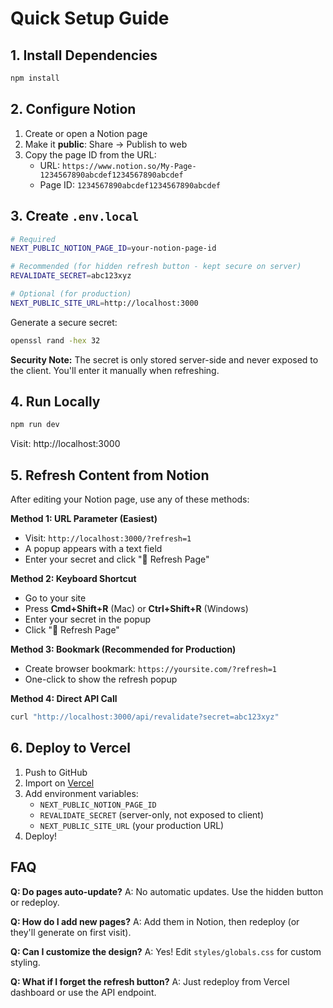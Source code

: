 # Quick Setup Guide

## 1. Install Dependencies
```bash
npm install
```

## 2. Configure Notion

1. Create or open a Notion page
2. Make it **public**: Share → Publish to web
3. Copy the page ID from the URL:
   - URL: `https://www.notion.so/My-Page-1234567890abcdef1234567890abcdef`
   - Page ID: `1234567890abcdef1234567890abcdef`

## 3. Create `.env.local`

```bash
# Required
NEXT_PUBLIC_NOTION_PAGE_ID=your-notion-page-id

# Recommended (for hidden refresh button - kept secure on server)
REVALIDATE_SECRET=abc123xyz

# Optional (for production)
NEXT_PUBLIC_SITE_URL=http://localhost:3000
```

Generate a secure secret:
```bash
openssl rand -hex 32
```

**Security Note:** The secret is only stored server-side and never exposed to the client. You'll enter it manually when refreshing.

## 4. Run Locally

```bash
npm run dev
```

Visit: http://localhost:3000

## 5. Refresh Content from Notion

After editing your Notion page, use any of these methods:

**Method 1: URL Parameter (Easiest)**
- Visit: `http://localhost:3000/?refresh=1`
- A popup appears with a text field
- Enter your secret and click "🔄 Refresh Page"

**Method 2: Keyboard Shortcut**
- Go to your site
- Press **Cmd+Shift+R** (Mac) or **Ctrl+Shift+R** (Windows)
- Enter your secret in the popup
- Click "🔄 Refresh Page"

**Method 3: Bookmark (Recommended for Production)**
- Create browser bookmark: `https://yoursite.com/?refresh=1`
- One-click to show the refresh popup

**Method 4: Direct API Call**
```bash
curl "http://localhost:3000/api/revalidate?secret=abc123xyz"
```

## 6. Deploy to Vercel

1. Push to GitHub
2. Import on [Vercel](https://vercel.com)
3. Add environment variables:
   - `NEXT_PUBLIC_NOTION_PAGE_ID`
   - `REVALIDATE_SECRET` (server-only, not exposed to client)
   - `NEXT_PUBLIC_SITE_URL` (your production URL)
4. Deploy!

## FAQ

**Q: Do pages auto-update?**
A: No automatic updates. Use the hidden button or redeploy.

**Q: How do I add new pages?**
A: Add them in Notion, then redeploy (or they'll generate on first visit).

**Q: Can I customize the design?**
A: Yes! Edit `styles/globals.css` for custom styling.

**Q: What if I forget the refresh button?**
A: Just redeploy from Vercel dashboard or use the API endpoint.

